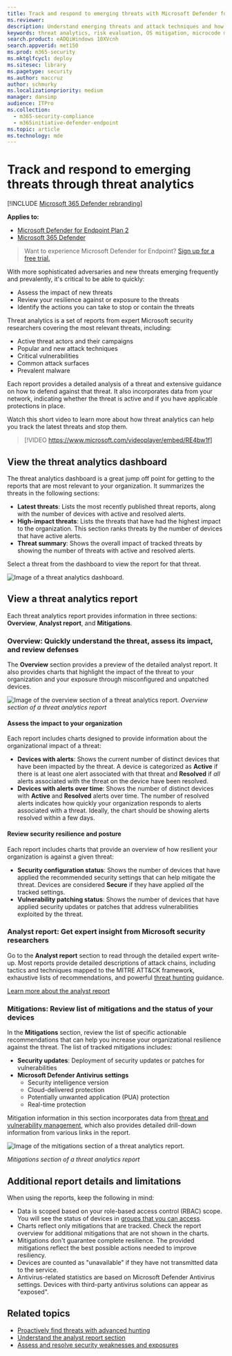 ```yaml
---
title: Track and respond to emerging threats with Microsoft Defender for Endpoint threat analytics
ms.reviewer:
description: Understand emerging threats and attack techniques and how to stop them. Assess their impact to your organization and evaluate your organizational resilience.
keywords: threat analytics, risk evaluation, OS mitigation, microcode mitigation, mitigation status
search.product: eADQiWindows 10XVcnh
search.appverid: met150
ms.prod: m365-security
ms.mktglfcycl: deploy
ms.sitesec: library
ms.pagetype: security
ms.author: maccruz
author: schmurky
ms.localizationpriority: medium
manager: dansimp
audience: ITPro
ms.collection:
  - m365-security-compliance
  - m365initiative-defender-endpoint
ms.topic: article
ms.technology: mde
---
```


# Track and respond to emerging threats through threat analytics

[!INCLUDE [Microsoft 365 Defender rebranding](../../includes/microsoft-defender.md)]

**Applies to:**
- [Microsoft Defender for Endpoint Plan 2](https://go.microsoft.com/fwlink/?linkid=2154037)
- [Microsoft 365 Defender](https://go.microsoft.com/fwlink/?linkid=2118804)

> Want to experience Microsoft Defender for Endpoint? [Sign up for a free trial.](https://signup.microsoft.com/create-account/signup?products=7f379fee-c4f9-4278-b0a1-e4c8c2fcdf7e&ru=https://aka.ms/MDEp2OpenTrial?ocid=docs-wdatp-exposedapis-abovefoldlink)

With more sophisticated adversaries and new threats emerging frequently and prevalently, it's critical to be able to quickly:

- Assess the impact of new threats
- Review your resilience against or exposure to the threats
- Identify the actions you can take to stop or contain the threats

Threat analytics is a set of reports from expert Microsoft security researchers covering the most relevant threats, including:

- Active threat actors and their campaigns
- Popular and new attack techniques
- Critical vulnerabilities
- Common attack surfaces
- Prevalent malware

Each report provides a detailed analysis of a threat and extensive guidance on how to defend against that threat. It also incorporates data from your network, indicating whether the threat is active and if you have applicable protections in place.

Watch this short video to learn more about how threat analytics can help you track the latest threats and stop them.

> [!VIDEO https://www.microsoft.com/videoplayer/embed/RE4bw1f]

## View the threat analytics dashboard

The threat analytics dashboard is a great jump off point for getting to the reports that are most relevant to your organization. It summarizes the threats in the following sections:

- **Latest threats**: Lists the most recently published threat reports, along with the number of devices with active and resolved alerts.
- **High-impact threats**: Lists the threats that have had the highest impact to the organization. This section ranks threats by the number of devices that have active alerts.
- **Threat summary**: Shows the overall impact of tracked threats by showing the number of threats with active and resolved alerts.

Select a threat from the dashboard to view the report for that threat.

![Image of a threat analytics dashboard.](images/ta_dashboard.png)

## View a threat analytics report

Each threat analytics report provides information in three sections: **Overview**, **Analyst report**, and **Mitigations**.

### Overview: Quickly understand the threat, assess its impact, and review defenses

The **Overview** section provides a preview of the detailed analyst report. It also provides charts that highlight the impact of the threat to your organization and your exposure through misconfigured and unpatched devices.

![Image of the overview section of a threat analytics report.](images/ta-overview.png)
_Overview section of a threat analytics report_

#### Assess the impact to your organization

Each report includes charts designed to provide information about the organizational impact of a threat:

- **Devices with alerts**: Shows the current number of distinct devices that have been impacted by the threat. A device is categorized as **Active** if there is at least one alert associated with that threat and **Resolved** if *all* alerts associated with the threat on the device have been resolved.
- **Devices with alerts over time**: Shows the number of distinct devices with **Active** and **Resolved** alerts over time. The number of resolved alerts indicates how quickly your organization responds to alerts associated with a threat. Ideally, the chart should be showing alerts resolved within a few days.

#### Review security resilience and posture

Each report includes charts that provide an overview of how resilient your organization is against a given threat:

- **Security configuration status**: Shows the number of devices that have applied the recommended security settings that can help mitigate the threat. Devices are considered **Secure** if they have applied _all_ the tracked settings.
- **Vulnerability patching status**: Shows the number of devices that have applied security updates or patches that address vulnerabilities exploited by the threat.

### Analyst report: Get expert insight from Microsoft security researchers

Go to the **Analyst report** section to read through the detailed expert write-up. Most reports provide detailed descriptions of attack chains, including tactics and techniques mapped to the MITRE ATT&CK framework, exhaustive lists of recommendations, and powerful [threat hunting](advanced-hunting-overview.md) guidance.

[Learn more about the analyst report](threat-analytics-analyst-reports.md)

### Mitigations: Review list of mitigations and the status of your devices

In the **Mitigations** section, review the list of specific actionable recommendations that can help you increase your organizational resilience against the threat. The list of tracked mitigations includes:

- **Security updates**: Deployment of security updates or patches for vulnerabilities
- **Microsoft Defender Antivirus settings**
  - Security intelligence version
  - Cloud-delivered protection
  - Potentially unwanted application (PUA) protection
  - Real-time protection

Mitigation information in this section incorporates data from [threat and vulnerability management](next-gen-threat-and-vuln-mgt.md), which also provides detailed drill-down information from various links in the report.

![Image of the mitigations section of a threat analytics report.](images/ta-mitigations.png)

_Mitigations section of a threat analytics report_

## Additional report details and limitations

When using the reports, keep the following in mind:

- Data is scoped based on your role-based access control (RBAC) scope. You will see the status of devices in [groups that you can access](machine-groups.md).
- Charts reflect only mitigations that are tracked. Check the report overview for additional mitigations that are not shown in the charts.
- Mitigations don't guarantee complete resilience. The provided mitigations reflect the best possible actions needed to improve resiliency.
- Devices are counted as "unavailable" if they have not transmitted data to the service.
- Antivirus-related statistics are based on Microsoft Defender Antivirus settings. Devices with third-party antivirus solutions can appear as "exposed".

## Related topics

- [Proactively find threats with advanced hunting](advanced-hunting-overview.md)
- [Understand the analyst report section](threat-analytics-analyst-reports.md)
- [Assess and resolve security weaknesses and exposures](next-gen-threat-and-vuln-mgt.md)
